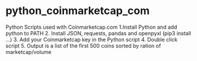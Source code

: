 # python_coinmarketcap_com
Python Scripts used with Coinmarketcap.com
1.Install Python and add python to PATH
2. Install JSON, requests, pandas and openpyxl (pip3 install ...)
3. Add your Coinmarketcap key in the Python script
4. Double click script
5. Output is a list of the first 500 coins sorted by ration of marketcap/volume
